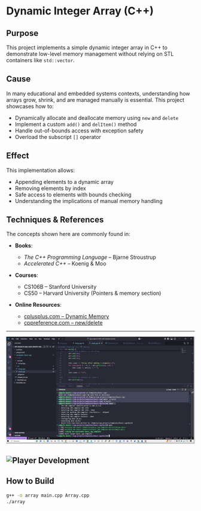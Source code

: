 # Dynamic Integer Array (C++)

## Purpose

This project implements a simple dynamic integer array in C++ to demonstrate low-level memory management without relying on STL containers like `std::vector`.

## Cause

In many educational and embedded systems contexts, understanding how arrays grow, shrink, and are managed manually is essential. This project showcases how to:

- Dynamically allocate and deallocate memory using `new` and `delete`
- Implement a custom `add()` and `delItem()` method
- Handle out-of-bounds access with exception safety
- Overload the subscript `[]` operator

## Effect

This implementation allows:

- Appending elements to a dynamic array
- Removing elements by index
- Safe access to elements with bounds checking
- Understanding the implications of manual memory handling

## Techniques & References

The concepts shown here are commonly found in:

- **Books**:  
  - *The C++ Programming Language* – Bjarne Stroustrup  
  - *Accelerated C++* – Koenig & Moo

- **Courses**:  
  - CS106B – Stanford University  
  - CS50 – Harvard University (Pointers & memory section)

- **Online Resources**:  
  - [cplusplus.com – Dynamic Memory](https://cplusplus.com/doc/tutorial/dynamic/)  
  - [cppreference.com – new/delete](https://en.cppreference.com/w/cpp/language/new)

---
![Final Development](https://github.com/alfecjo/Cplus_plus_Advanced/blob/main/templates/basic-cpp/assets/BasicCppTemplate.png)

![Player Development](https://github.com/alfecjo/Cplus_plus_Advanced)
---

## How to Build

```bash
g++ -o array main.cpp Array.cpp
./array
